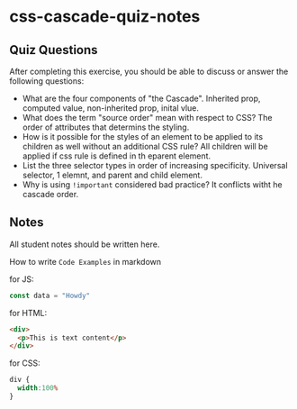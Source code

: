 # css-cascade-quiz-notes

## Quiz Questions

After completing this exercise, you should be able to discuss or answer the following questions:

- What are the four components of "the Cascade".
Inherited prop, computed value, non-inherited prop, inital vlue.
- What does the term "source order" mean with respect to CSS?
The order of attributes that determins the styling.
- How is it possible for the styles of an element to be applied to its children as well without an additional CSS rule?
All children will be applied if css rule is defined in th eparent element.
- List the three selector types in order of increasing specificity.
Universal selector, 1 elemnt, and parent and child element.
- Why is using `!important` considered bad practice?
It conflicts witht he cascade order.

## Notes

All student notes should be written here.


How to write `Code Examples` in markdown

for JS:
```javascript
const data = "Howdy"
```

for HTML:
```html
<div>
  <p>This is text content</p>
</div>
```

for CSS:
```css
div {
  width:100%
}
```
